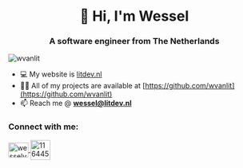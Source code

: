 <h1 align="center">👋 Hi, I'm Wessel</h1>
<h3 align="center">A software engineer from The Netherlands</h3>

<p align="left"> <img src="https://komarev.com/ghpvc/?username=wvanlit&label=Profile%20views&color=0e75b6&style=flat" alt="wvanlit" /> </p>

- 💻 My website is [litdev.nl](https://litdev.nl)
- 👨‍💻 All of my projects are available at [https://github.com/wvanlit](https://github.com/wvanlit)
- 📫 Reach me @ **wessel@litdev.nl**

<h3 align="left">Connect with me:</h3>
<p align="left">
  <a href="https://linkedin.com/in/wesselvanlit" target="blank">
    <img align="center" src="https://content.linkedin.com/content/dam/me/business/en-us/amp/brand-site/v2/bg/LI-Bug.svg.original.svg" alt="wesselvanlit" height="30" width="40" />
  </a>
  <a href="https://stackoverflow.com/users/11644585" target="blank">
    <img align="center" src="https://www.logo.wine/a/logo/Stack_Overflow/Stack_Overflow-Icon-Logo.wine.svg" alt="11644585" height="40" width="40" />
  </a>
</p>
